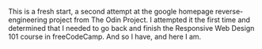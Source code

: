 This is a fresh start, a second attempt at the google homepage reverse-engineering project from The Odin Project. I attempted it the first time and determined that I needed to go back and finish the Responsive Web Design 101 course in freeCodeCamp. And so I have, and here I am. 
